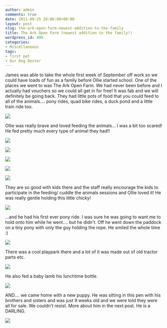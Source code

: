 ```yaml
---
author: admin
comments: true
date: 2011-09-25 20:06:00+00:00
layout: post
slug: the-ark-open-farm-newest-addition-to-the-family
title: The Ark Open Farm (newest addition to the family!)
wordpress_id: 499
categories:
- Miscellaneous
tags:
- first pet
- Our Dog Dexter
---
```


James was able to take the whole first week of September off work so we could have loads of fun as a family before Ollie started school.  One of the places we went to was The Ark Open Farm.  We had never been before and I actually had vouchers so we could all get in for free!  It was fab and we will definitely be going back.  They had little pots of food that you could feed to all of the animals.... pony rides, quad bike rides, a duck pond and a little train ride too.

  


[![](http://farm7.static.flickr.com/6204/6121252357_225c6e731a_o.jpg)](http://farm7.static.flickr.com/6204/6121252357_225c6e731a_o.jpg)

  


Ollie was really brave and loved feeding the animals... I was a bit too scared!  He fed pretty much every type of animal they had!!

  


[![](http://farm7.static.flickr.com/6200/6121797952_ea154e1a4d_o.jpg)](http://farm7.static.flickr.com/6200/6121797952_ea154e1a4d_o.jpg)

  


[![](http://farm7.static.flickr.com/6185/6121801346_04df8f72e1_b.jpg)](http://farm7.static.flickr.com/6185/6121801346_04df8f72e1_b.jpg)

  


[![](http://farm7.static.flickr.com/6193/6121266425_2e092333c8_b.jpg)](http://farm7.static.flickr.com/6193/6121266425_2e092333c8_b.jpg)

  


[![](http://farm7.static.flickr.com/6208/6121268865_2925a3bde1_b.jpg)](http://farm7.static.flickr.com/6208/6121268865_2925a3bde1_b.jpg)

  


[![](http://farm7.static.flickr.com/6088/6121279793_674ce0d4b2_b.jpg)](http://farm7.static.flickr.com/6088/6121279793_674ce0d4b2_b.jpg)

  


They are so good with kids there and the staff really encourage the kids to participate in the feeding/ cuddle the animals sessions and Ollie loved it!  He was really gentle holding this little chicky!

  


[![](http://farm7.static.flickr.com/6074/6121834474_54337ea734_b.jpg)](http://farm7.static.flickr.com/6074/6121834474_54337ea734_b.jpg)

  


...and he had his first ever pony ride.  I was sure he was going to want me to hold onto him while he went.... but he didn't.  Off he went down the paddock on a tiny pony with only the guy holding the rope.  He smiled the whole time :)

  


[![](http://farm7.static.flickr.com/6062/6121300225_f1875fce8a_b.jpg)](http://farm7.static.flickr.com/6062/6121300225_f1875fce8a_b.jpg)

  


There was a cool playpark there and a lot of it was made out of old tractor parts etc. 

  


[![](http://farm7.static.flickr.com/6210/6121307297_b83e81d9c5_b.jpg)](http://farm7.static.flickr.com/6210/6121307297_b83e81d9c5_b.jpg)

  


He also fed a baby lamb his lunchtime bottle.

  


[![](http://farm7.static.flickr.com/6183/6121303835_8b3114ded7_b.jpg)](http://farm7.static.flickr.com/6183/6121303835_8b3114ded7_b.jpg)

  


AND.... we came home with a new puppy.  He was sitting in this pen with his brothers and sisters and was just 9 weeks old and we were told they were all for sale.  We couldn't resist.  More about him in the next post.  He is a DARLING.

![](https://blogger.googleusercontent.com/tracker/251139911615938991-2312871240137846987?l=www.outmumbered.com)
